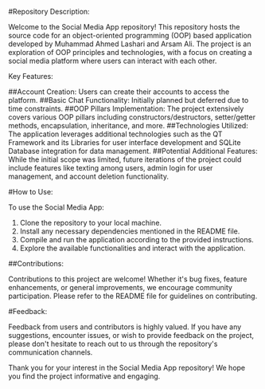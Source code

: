 #Repository Description:

Welcome to the Social Media App repository! This repository hosts the source code for an object-oriented programming (OOP) based application developed by Muhammad Ahmed Lashari and Arsam Ali. The project is an exploration of OOP principles and technologies, with a focus on creating a social media platform where users can interact with each other.

Key Features:

##Account Creation: Users can create their accounts to access the platform.
##Basic Chat Functionality: Initially planned but deferred due to time constraints.
##OOP Pillars Implementation: The project extensively covers various OOP pillars including constructors/destructors, setter/getter methods, encapsulation, inheritance, and more.
##Technologies Utilized: The application leverages additional technologies such as the QT Framework and its Libraries for user interface development and SQLite Database integration for data management.
##Potential Additional Features: While the initial scope was limited, future iterations of the project could include features like texting among users, admin login for user management, and account deletion functionality.

#How to Use:

To use the Social Media App:

1. Clone the repository to your local machine.
2. Install any necessary dependencies mentioned in the README file.
3. Compile and run the application according to the provided instructions.
4. Explore the available functionalities and interact with the application.

##Contributions:

Contributions to this project are welcome! Whether it's bug fixes, feature enhancements, or general improvements, we encourage community participation. Please refer to the README file for guidelines on contributing.

#Feedback:

Feedback from users and contributors is highly valued. If you have any suggestions, encounter issues, or wish to provide feedback on the project, please don't hesitate to reach out to us through the repository's communication channels.

Thank you for your interest in the Social Media App repository! We hope you find the project informative and engaging.
